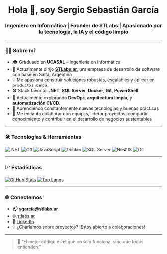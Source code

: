 <h1 align="center">Hola 👋, soy Sergio Sebastián García</h1>
<h3 align="center">Ingeniero en Informática | Founder de STLabs | Apasionado por la tecnología, la IA y el código limpio</h3>

---

### 🧑‍💻 Sobre mí

- 🎓 Graduado en **UCASAL** – Ingeniería en Informática  
- 🏢 Actualmente dirijo **[STLabs.ar](https://stlabs.ar)**, una empresa de desarrollo de software con base en Salta, Argentina
- 💡 Me apasiona construir soluciones robustas, escalables y aplicar en productos reales. 
- 🛠️ Stack favorito: **.NET**, **SQL Server**, **Docker**, **Git**, **PowerShell**.
- 🚀 Actualmente explorando **DevOps**, **arquitectura limpia**, y **automatización CI/CD**.
- 🌱 Aprendiendo constantemente nuevas tecnologías y buenas prácticas
- 🤝 Me encanta colaborar con equipos, liderar proyectos, compartir conocimiento y contribuir en el desarrollo de negocios sustentables

---

### 🛠️ Tecnologías & Herramientas

![.NET](https://img.shields.io/badge/-ASP.NET-512BD4?style=flat-square&logo=.net&logoColor=white)
![C#](https://img.shields.io/badge/-CSharp-239120?style=flat-square&logo=c-sharp&logoColor=white)
![JavaScript](https://img.shields.io/badge/-JavaScript-F7DF1E?style=flat-square&logo=javascript&logoColor=black)
![Docker](https://img.shields.io/badge/-Docker-2496ED?style=flat-square&logo=docker&logoColor=white)
![SQL Server](https://img.shields.io/badge/-SQL%20Server-CC2927?style=flat-square&logo=microsoft-sql-server&logoColor=white)
![NestJS](https://img.shields.io/badge/-NestJS-E0234E?style=flat-square&logo=nestjs&logoColor=white)
![Git](https://img.shields.io/badge/-Git-F05032?style=flat-square&logo=git&logoColor=white)

---

### 📈 Estadísticas

[![GitHub Stats](https://github-readme-stats.vercel.app/api?username=sergiogarcia&show_icons=true&theme=radical)](https://github.com/anuraghazra/github-readme-stats)
[![Top Langs](https://github-readme-stats.vercel.app/api/top-langs/?username=sergiogarcia&layout=compact&theme=radical)](https://github.com/anuraghazra/github-readme-stats)

---

### 🌐 Conectemos

- 📬 **sgarcia@stlabs.ar**
- 🌐 [stlabs.ar](https://stlabs.ar)
- 💼 [LinkedIn](https://www.linkedin.com/in/ing-sergio-sebastian-garcia/)
- 💡 ¿Charlamos sobre proyectos? ¡Estoy abierto a colaboraciones!

---

> 💬 “El mejor código es el que no solo funciona, sino que todos entienden.”

